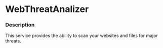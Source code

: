# WebThreatAnalizer

### Description

This service provides the ability to scan your websites and files for major threats. 
